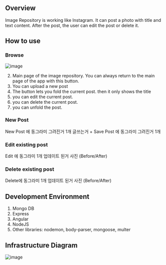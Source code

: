 
## Overview 
Image Repository is working like Instagram. It can post a photo with title and text content. After the post, the user can edit the post or delete it. 

## How to use

### Browse
![image](https://user-images.githubusercontent.com/56165279/117686352-c7c04c80-b184-11eb-8826-c21986af3471.png)
  
2. Main page of the image repository. You can always return to the main page of the app with this button.
2. You can upload a new post
2. The button lets you fold the current post. then it only shows the title
2. you can edit the current post.
2. you can delete the current post. 
2. you can unfold the post.

### New Post
New Post 에 동그라미 그려진거 1개 
글쓰는거 + Save Post 에 동그라미 그려진거 1개

### Edit existing post
Edit 에 동그라미 1개 
업데이트 된거 사진 (Before/After)

### Delete existing post
Delete에 동그라미 1개
업데이트 된거 사진 (Before/After)

## Development Environment
1. Mongo DB
1. Express
1. Angular
1. NodeJS
1. Other libraries: nodemon, body-parser, mongoose, multer

## Infrastructure Diagram
![image](https://user-images.githubusercontent.com/56165279/117686392-d1e24b00-b184-11eb-8bf6-f4e6b382a2bd.png)
